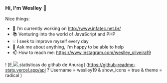 ### Hi, I'm Weslley 👋

Nice things:

- :dart: I’m currently working on http://www.infatec.net.br/
- :books: Venturing into the world of JavaScript and PHP
- :bulb: I seek to improve myself every day
- 💬 Ask me about anything, I'm happy to be able to help
- 📫 How to reach me: https://www.instagram.com/weslley_oliveira19

! [E<a href= "https://github.com/anuraghazra/convoychat">
  <img align = " center " src = " https://github-readme-stats.vercel.app/api/pin/?username=anuraghazra&repo=convoychat " />
</a>statísticas do github de Anurag] (https://github-readme-stats.vercel.app/api ? Username = weslley19 & show_icons = true & theme = radical )

